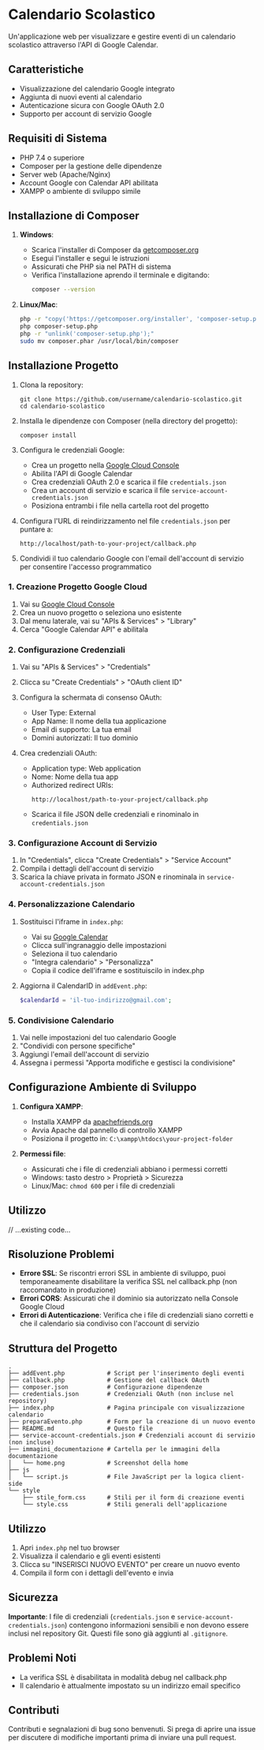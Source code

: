 # Calendario Scolastico

Un'applicazione web per visualizzare e gestire eventi di un calendario scolastico attraverso l'API di Google Calendar.

## Caratteristiche

- Visualizzazione del calendario Google integrato
- Aggiunta di nuovi eventi al calendario
- Autenticazione sicura con Google OAuth 2.0
- Supporto per account di servizio Google

## Requisiti di Sistema

- PHP 7.4 o superiore
- Composer per la gestione delle dipendenze
- Server web (Apache/Nginx)
- Account Google con Calendar API abilitata
- XAMPP o ambiente di sviluppo simile

## Installazione di Composer

1. **Windows**:
   - Scarica l'installer di Composer da [getcomposer.org](https://getcomposer.org/download/)
   - Esegui l'installer e segui le istruzioni
   - Assicurati che PHP sia nel PATH di sistema
   - Verifica l'installazione aprendo il terminale e digitando:
     ```bash
     composer --version
     ```

2. **Linux/Mac**:
   ```bash
   php -r "copy('https://getcomposer.org/installer', 'composer-setup.php');"
   php composer-setup.php
   php -r "unlink('composer-setup.php');"
   sudo mv composer.phar /usr/local/bin/composer
   ```

## Installazione Progetto

1. Clona la repository:
   ```
   git clone https://github.com/username/calendario-scolastico.git
   cd calendario-scolastico
   ```

2. Installa le dipendenze con Composer (nella directory del progetto):
   ```
   composer install
   ```

3. Configura le credenziali Google:
   - Crea un progetto nella [Google Cloud Console](https://console.cloud.google.com/)
   - Abilita l'API di Google Calendar
   - Crea credenziali OAuth 2.0 e scarica il file `credentials.json`
   - Crea un account di servizio e scarica il file `service-account-credentials.json`
   - Posiziona entrambi i file nella cartella root del progetto

4. Configura l'URL di reindirizzamento nel file `credentials.json` per puntare a:
   ```
   http://localhost/path-to-your-project/callback.php
   ```

5. Condividi il tuo calendario Google con l'email dell'account di servizio per consentire l'accesso programmatico


### 1. Creazione Progetto Google Cloud

1. Vai su [Google Cloud Console](https://console.cloud.google.com/)
2. Crea un nuovo progetto o seleziona uno esistente
3. Dal menu laterale, vai su "APIs & Services" > "Library"
4. Cerca "Google Calendar API" e abilitala

### 2. Configurazione Credenziali

1. Vai su "APIs & Services" > "Credentials"
2. Clicca su "Create Credentials" > "OAuth client ID"
3. Configura la schermata di consenso OAuth:
   - User Type: External
   - App Name: Il nome della tua applicazione
   - Email di supporto: La tua email
   - Domini autorizzati: Il tuo dominio

4. Crea credenziali OAuth:
   - Application type: Web application
   - Nome: Nome della tua app
   - Authorized redirect URIs: 
     ```
     http://localhost/path-to-your-project/callback.php
     ```
   - Scarica il file JSON delle credenziali e rinominalo in `credentials.json`

### 3. Configurazione Account di Servizio

1. In "Credentials", clicca "Create Credentials" > "Service Account"
2. Compila i dettagli dell'account di servizio
3. Scarica la chiave privata in formato JSON e rinominala in `service-account-credentials.json`

### 4. Personalizzazione Calendario

1. Sostituisci l'iframe in `index.php`:
   - Vai su [Google Calendar](https://calendar.google.com/)
   - Clicca sull'ingranaggio delle impostazioni
   - Seleziona il tuo calendario
   - "Integra calendario" > "Personalizza"
   - Copia il codice dell'iframe e sostituiscilo in index.php

2. Aggiorna il CalendarID in `addEvent.php`:
   ```php
   $calendarId = 'il-tuo-indirizzo@gmail.com';
   ```

### 5. Condivisione Calendario

1. Vai nelle impostazioni del tuo calendario Google
2. "Condividi con persone specifiche"
3. Aggiungi l'email dell'account di servizio
4. Assegna i permessi "Apporta modifiche e gestisci la condivisione"

## Configurazione Ambiente di Sviluppo

1. **Configura XAMPP**:
   - Installa XAMPP da [apachefriends.org](https://www.apachefriends.org/)
   - Avvia Apache dal pannello di controllo XAMPP
   - Posiziona il progetto in: `C:\xampp\htdocs\your-project-folder`

2. **Permessi file**:
   - Assicurati che i file di credenziali abbiano i permessi corretti
   - Windows: tasto destro > Proprietà > Sicurezza
   - Linux/Mac: `chmod 600` per i file di credenziali

## Utilizzo

// ...existing code...

## Risoluzione Problemi

- **Errore SSL**: Se riscontri errori SSL in ambiente di sviluppo, puoi temporaneamente disabilitare la verifica SSL nel callback.php (non raccomandato in produzione)
- **Errori CORS**: Assicurati che il dominio sia autorizzato nella Console Google Cloud
- **Errori di Autenticazione**: Verifica che i file di credenziali siano corretti e che il calendario sia condiviso con l'account di servizio


## Struttura del Progetto

```
.
├── addEvent.php            # Script per l'inserimento degli eventi
├── callback.php            # Gestione del callback OAuth
├── composer.json           # Configurazione dipendenze
├── credentials.json        # Credenziali OAuth (non incluse nel repository)
├── index.php               # Pagina principale con visualizzazione calendario
├── preparaEvento.php       # Form per la creazione di un nuovo evento
├── README.md               # Questo file
├── service-account-credentials.json # Credenziali account di servizio (non incluse)
├── immagini_documentazione # Cartella per le immagini della documentazione
│   └── home.png            # Screenshot della home
├── js
│   └── script.js           # File JavaScript per la logica client-side
└── style
    ├── stile_form.css      # Stili per il form di creazione eventi
    └── style.css           # Stili generali dell'applicazione
```

## Utilizzo

1. Apri `index.php` nel tuo browser
2. Visualizza il calendario e gli eventi esistenti
3. Clicca su "INSERISCI NUOVO EVENTO" per creare un nuovo evento
4. Compila il form con i dettagli dell'evento e invia

## Sicurezza

**Importante**: I file di credenziali (`credentials.json` e `service-account-credentials.json`) contengono informazioni sensibili e non devono essere inclusi nel repository Git. Questi file sono già aggiunti al `.gitignore`.

## Problemi Noti

- La verifica SSL è disabilitata in modalità debug nel callback.php
- Il calendario è attualmente impostato su un indirizzo email specifico


## Contributi

Contributi e segnalazioni di bug sono benvenuti. Si prega di aprire una issue per discutere di modifiche importanti prima di inviare una pull request.
